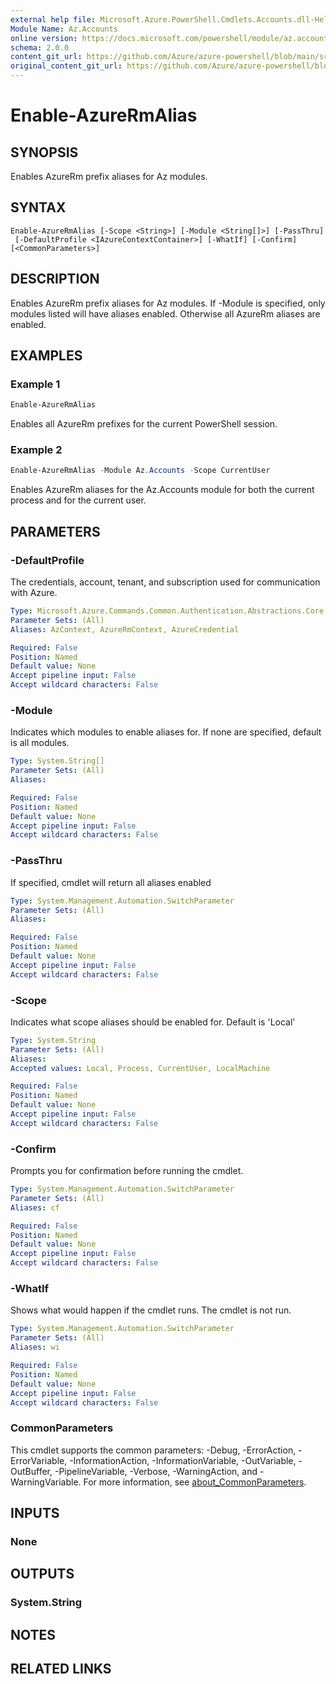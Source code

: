 ```yaml
---
external help file: Microsoft.Azure.PowerShell.Cmdlets.Accounts.dll-Help.xml
Module Name: Az.Accounts
online version: https://docs.microsoft.com/powershell/module/az.accounts/enable-azurermalias
schema: 2.0.0
content_git_url: https://github.com/Azure/azure-powershell/blob/main/src/Accounts/Accounts/help/Enable-AzureRmAlias.md
original_content_git_url: https://github.com/Azure/azure-powershell/blob/main/src/Accounts/Accounts/help/Enable-AzureRmAlias.md
---
```


# Enable-AzureRmAlias

## SYNOPSIS
Enables AzureRm prefix aliases for Az modules.

## SYNTAX

```
Enable-AzureRmAlias [-Scope <String>] [-Module <String[]>] [-PassThru]
 [-DefaultProfile <IAzureContextContainer>] [-WhatIf] [-Confirm] [<CommonParameters>]
```

## DESCRIPTION
Enables AzureRm prefix aliases for Az modules. If -Module is specified, only modules listed will have aliases enabled. Otherwise all AzureRm aliases are enabled.

## EXAMPLES

### Example 1
```powershell
Enable-AzureRmAlias
```

Enables all AzureRm prefixes for the current PowerShell session.

### Example 2
```powershell
Enable-AzureRmAlias -Module Az.Accounts -Scope CurrentUser
```

Enables AzureRm aliases for the Az.Accounts module for both the current process and for the current user.

## PARAMETERS

### -DefaultProfile
The credentials, account, tenant, and subscription used for communication with Azure.

```yaml
Type: Microsoft.Azure.Commands.Common.Authentication.Abstractions.Core.IAzureContextContainer
Parameter Sets: (All)
Aliases: AzContext, AzureRmContext, AzureCredential

Required: False
Position: Named
Default value: None
Accept pipeline input: False
Accept wildcard characters: False
```

### -Module
Indicates which modules to enable aliases for.
If none are specified, default is all modules.

```yaml
Type: System.String[]
Parameter Sets: (All)
Aliases:

Required: False
Position: Named
Default value: None
Accept pipeline input: False
Accept wildcard characters: False
```

### -PassThru
If specified, cmdlet will return all aliases enabled

```yaml
Type: System.Management.Automation.SwitchParameter
Parameter Sets: (All)
Aliases:

Required: False
Position: Named
Default value: None
Accept pipeline input: False
Accept wildcard characters: False
```

### -Scope
Indicates what scope aliases should be enabled for. 
Default is 'Local'

```yaml
Type: System.String
Parameter Sets: (All)
Aliases:
Accepted values: Local, Process, CurrentUser, LocalMachine

Required: False
Position: Named
Default value: None
Accept pipeline input: False
Accept wildcard characters: False
```

### -Confirm
Prompts you for confirmation before running the cmdlet.

```yaml
Type: System.Management.Automation.SwitchParameter
Parameter Sets: (All)
Aliases: cf

Required: False
Position: Named
Default value: None
Accept pipeline input: False
Accept wildcard characters: False
```

### -WhatIf
Shows what would happen if the cmdlet runs.
The cmdlet is not run.

```yaml
Type: System.Management.Automation.SwitchParameter
Parameter Sets: (All)
Aliases: wi

Required: False
Position: Named
Default value: None
Accept pipeline input: False
Accept wildcard characters: False
```

### CommonParameters
This cmdlet supports the common parameters: -Debug, -ErrorAction, -ErrorVariable, -InformationAction, -InformationVariable, -OutVariable, -OutBuffer, -PipelineVariable, -Verbose, -WarningAction, and -WarningVariable. For more information, see [about_CommonParameters](http://go.microsoft.com/fwlink/?LinkID=113216).

## INPUTS

### None

## OUTPUTS

### System.String

## NOTES

## RELATED LINKS

